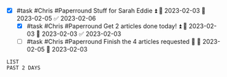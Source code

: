 - [x] #task #Chris #Paperround Stuff for Sarah Eddie ⏫ 🛫 2023-02-03 📅 2023-02-05 ✅ 2023-02-06
	- [x] #task #Chris #Paperround Get 2 articles done today! ⏫ 🛫 2023-02-03 📅 2023-02-03 ✅ 2023-02-03
	- [ ] #task #Chris #Paperround Finish the 4 articles requested 🔼 📅 2023-02-05 🛫 2023-02-03 

```toggl
LIST
PAST 2 DAYS
```


